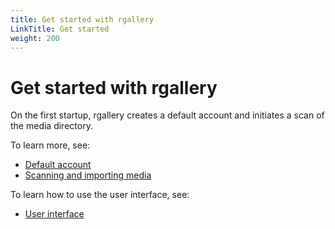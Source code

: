 ```yaml
---
title: Get started with rgallery
LinkTitle: Get started
weight: 200
---
```


# Get started with rgallery

On the first startup, rgallery creates a default account and initiates a scan of the media directory.

To learn more, see:

- [Default account](/docs/get-started/default-account)
- [Scanning and importing media](/docs/get-started/scanning)

To learn how to use the user interface, see:

- [User interface](/docs/get-started/user-interface)
